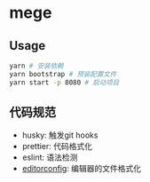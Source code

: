# mege

## Usage

```bash
yarn # 安装依赖
yarn bootstrap # 预装配置文件
yarn start -p 8080 # 启动项目
```

## 代码规范

- husky: 触发git hooks
- prettier: 代码格式化
- eslint: 语法检测
- [editorconfig](https://editorconfig.org/): 编辑器的文件格式化

